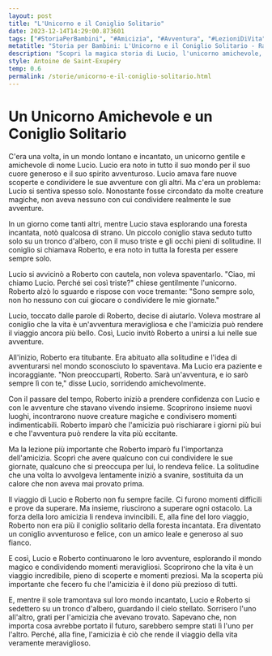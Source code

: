 ```yaml
---
layout: post
title: "L'Unicorno e il Coniglio Solitario"
date: 2023-12-14T14:29:00.873601
tags: ["#StoriaPerBambini", "#Amicizia", "#Avventura", "#LezioniDiVita"]
metatitle: "Storia per Bambini: L'Unicorno e il Coniglio Solitario - Racconto Educativo e Divertente"
description: "Scopri la magica storia di Lucio, l'unicorno amichevole, e Roberto, il coniglio solitario. Un'avventura incantata che celebra l'amicizia e l'esplorazione, ricca di scoperte e momenti preziosi. Un viaggio indimenticabile nel mondo della fantasia per grandi e piccini."
style: Antoine de Saint-Exupéry
temp: 0.6
permalink: /storie/unicorno-e-il-coniglio-solitario.html
---
```

# Un Unicorno Amichevole e un Coniglio Solitario

C'era una volta, in un mondo lontano e incantato, un unicorno gentile e amichevole di nome Lucio. Lucio era noto in tutto il suo mondo per il suo cuore generoso e il suo spirito avventuroso. Lucio amava fare nuove scoperte e condividere le sue avventure con gli altri. Ma c'era un problema: Lucio si sentiva spesso solo. Nonostante fosse circondato da molte creature magiche, non aveva nessuno con cui condividere realmente le sue avventure.

In un giorno come tanti altri, mentre Lucio stava esplorando una foresta incantata, notò qualcosa di strano. Un piccolo coniglio stava seduto tutto solo su un tronco d'albero, con il muso triste e gli occhi pieni di solitudine. Il coniglio si chiamava Roberto, e era noto in tutta la foresta per essere sempre solo.

Lucio si avvicinò a Roberto con cautela, non voleva spaventarlo. "Ciao, mi chiamo Lucio. Perché sei così triste?" chiese gentilmente l'unicorno. Roberto alzò lo sguardo e rispose con voce tremante: "Sono sempre solo, non ho nessuno con cui giocare o condividere le mie giornate."

Lucio, toccato dalle parole di Roberto, decise di aiutarlo. Voleva mostrare al coniglio che la vita è un'avventura meravigliosa e che l'amicizia può rendere il viaggio ancora più bello. Così, Lucio invitò Roberto a unirsi a lui nelle sue avventure.

All'inizio, Roberto era titubante. Era abituato alla solitudine e l'idea di avventurarsi nel mondo sconosciuto lo spaventava. Ma Lucio era paziente e incoraggiante. "Non preoccuparti, Roberto. Sarà un'avventura, e io sarò sempre lì con te," disse Lucio, sorridendo amichevolmente.

Con il passare del tempo, Roberto iniziò a prendere confidenza con Lucio e con le avventure che stavano vivendo insieme. Scoprirono insieme nuovi luoghi, incontrarono nuove creature magiche e condivisero momenti indimenticabili. Roberto imparò che l'amicizia può rischiarare i giorni più bui e che l'avventura può rendere la vita più eccitante.

Ma la lezione più importante che Roberto imparò fu l'importanza dell'amicizia. Scoprì che avere qualcuno con cui condividere le sue giornate, qualcuno che si preoccupa per lui, lo rendeva felice. La solitudine che una volta lo avvolgeva lentamente iniziò a svanire, sostituita da un calore che non aveva mai provato prima.

Il viaggio di Lucio e Roberto non fu sempre facile. Ci furono momenti difficili e prove da superare. Ma insieme, riuscirono a superare ogni ostacolo. La forza della loro amicizia li rendeva invincibili. E, alla fine del loro viaggio, Roberto non era più il coniglio solitario della foresta incantata. Era diventato un coniglio avventuroso e felice, con un amico leale e generoso al suo fianco.

E così, Lucio e Roberto continuarono le loro avventure, esplorando il mondo magico e condividendo momenti meravigliosi. Scoprirono che la vita è un viaggio incredibile, pieno di scoperte e momenti preziosi. Ma la scoperta più importante che fecero fu che l'amicizia è il dono più prezioso di tutti.

E, mentre il sole tramontava sul loro mondo incantato, Lucio e Roberto si sedettero su un tronco d'albero, guardando il cielo stellato. Sorrisero l'uno all'altro, grati per l'amicizia che avevano trovato. Sapevano che, non importa cosa avrebbe portato il futuro, sarebbero sempre stati lì l'uno per l'altro. Perché, alla fine, l'amicizia è ciò che rende il viaggio della vita veramente meraviglioso.

        